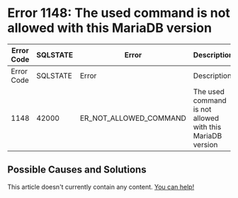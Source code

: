 
# Error 1148: The used command is not allowed with this MariaDB version


| Error Code | SQLSTATE | Error | Description |
| --- | --- | --- | --- |
| Error Code | SQLSTATE | Error | Description |
| 1148 | 42000 | ER_NOT_ALLOWED_COMMAND | The used command is not allowed with this MariaDB version |




## Possible Causes and Solutions


This article doesn't currently contain any content. [You can help!](/kb/en/writing-and-editing-knowledge-base-articles/)

